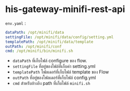 # his-gateway-minifi-rest-api

`env.yaml` :

```yaml
dataPath: /opt/minifi/data
settingFile: /opt/minifi/data/config/setting.yml
templatePath: /opt/minifi/data/template
outPath: /opt/minifi/conf
cmd: /opt/minifi/bin/minifi.sh
```

- `dataPath` ที่เก็บไฟล์ configure ของ flow.
- `settingFile` ที่อยู่ของไฟล์ที่เก็บค่า setting.yml
- `templatePath` โฟลเดอร์ที่เก็บไฟล์ template ของ Flow
- `outPath` ที่อยู่ของโฟลเดอร์ที่เก็บไฟล์ config.yml
- `cmd` สำหรับอ้างอิง path ที่เก็บไฟล์ `minifi.sh`
